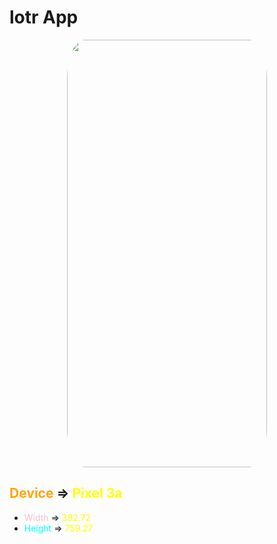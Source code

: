 # lotr App
<div align="center">
    <img src="./assets/images/lotr.gif" width="320" height="684" style="border-radius:9%"/>
</div>

## <font color="orange">Device</font> => <font color="yellow"> Pixel 3a</font>
- <font color="pink">Width</font> => <font color="yellow">392.72</font>
- <font color="cyan">Height</font> => <font color="yellow">759.27</font>
